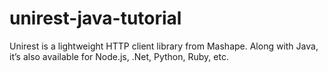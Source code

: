 # unirest-java-tutorial
Unirest is a lightweight HTTP client library from Mashape. Along with Java, it’s also available for Node.js, .Net, Python, Ruby, etc.
